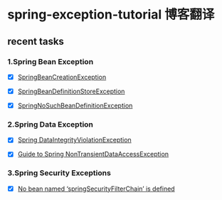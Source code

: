 # spring-exception-tutorial 博客翻译

## recent tasks

### 1.Spring Bean Exception
- [X] [SpringBeanCreationException](/blog/spring/spring-exception-tutorial/SpringBeanException/SpringBeanCreationException.md)
- [X] [SpringBeanDefinitionStoreException](/blog/spring/spring-exception-tutorial/SpringBeanException/SpringBeanDefinitionStoreException.md)
- [X] [SpringNoSuchBeanDefinitionException](/blog/spring/spring-exception-tutorial/SpringBeanException/SpringNoSuchBeanDefinitionException.md)



### 2.Spring Data Exception

- [X] [Spring DataIntegrityViolationException](/blog/spring/spring-exception-tutorial/SpringDataException/SpringDataIntegrityViolationException.md)
- [X] [Guide to Spring NonTransientDataAccessException](/blog/spring/spring-exception-tutorial/SpringDataException/GuideToSpringNonTransientDataAccessException.md)


### 3.Spring Security Exceptions

- [X] [No bean named ‘springSecurityFilterChain’ is defined](/blog/spring/spring-exception-tutorial/SpringSecurityExceptions/SpringSecurityException.md)
